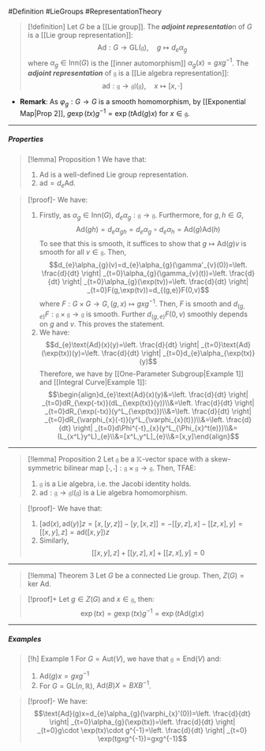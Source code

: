 #Definition #LieGroups #RepresentationTheory 

> [!definition]
> Let $G$ be a [[Lie group]]. The ***adjoint representatio***n of $G$ is a [[Lie group representation]]:$$\text{Ad}:G\to \text{GL}(\mathfrak{g}),\quad g\mapsto d_{e}\alpha_{g}$$where $\alpha_{g}\in \text{Inn}(G)$ is the [[inner automorphism]] $\alpha_{g}(x)=gxg^{-1}$. The ***adjoint representation*** of $\mathfrak{g}$ is a [[Lie algebra representation]]: $$\text{ad}: \mathfrak{g}\to \mathfrak{gl}(\mathfrak{g}),\quad x\mapsto[x,\cdot ]$$
- **Remark**: As $\varphi_{g}:G\to G$ is a smooth homomorphism, by [[Exponential Map|Prop 2]], $g\exp(tx)g^{-1}=\exp(t\text{Ad}(g)x)$ for $x\in \mathfrak{g}$.
---
##### Properties
> [!lemma] Proposition 1
> We have that:
> 1. $\text{Ad}$ is a well-defined Lie group representation.
> 2. $\text{ad}=d_{e}\text{Ad}$.

> [!proof]-
> We have:
> 1. Firstly, as $\alpha_{g}\in \text{Inn}(G)$, $d_{e}\alpha_{g}:\mathfrak{g}\to \mathfrak{g}$. Furthermore, for $g,h\in G$, $$\text{Ad}(gh)=d_{e}\alpha_{gh}=d_{e}\alpha_{g} \circ d_{e}\alpha_{h}=\text{Ad}(g)\text{Ad}(h)$$To see that this is smooth, it suffices to show that $g\mapsto \text{Ad}(g)v$ is smooth for all $v\in \mathfrak{g}$. Then, $$d_{e}\alpha_{g}(v)=d_{e}\alpha_{g}(\gamma'_{v}(0))=\left. \frac{d}{dt} \right| _{t=0}\alpha_{g}(\gamma_{v}(t))=\left. \frac{d}{dt} \right| _{t=0}\alpha_{g}(\exp(tv))=\left. \frac{d}{dt} \right| _{t=0}F(g,\exp(tv))=d_{(g,e)}F(0,v)$$where $F:G\times G\to G,(g,x)\mapsto gxg^{-1}$. Then, $F$ is smooth and $d_{(g,e)}F:\mathfrak{g}\times \mathfrak{g}\to \mathfrak{g}$ is smooth. Further $d_{(g,e)}F(0,v)$ smoothly depends on $g$ and $v$. This proves the statement.
> 2. We have: $$d_{e}\text{Ad}(x)(y)=\left. \frac{d}{dt} \right| _{t=0}\text{Ad}(\exp(tx))(y)=\left. \frac{d}{dt} \right| _{t=0}d_{e}\alpha_{\exp(tx)}(y)$$Therefore, we have by [[One-Parameter Subgroup|Example 1]] and [[Integral Curve|Example 1]]: $$\begin{align}d_{e}\text{Ad}(x)(y)&=\left. \frac{d}{dt} \right| _{t=0}dR_{\exp(-tx)}(dL_{\exp(tx)}(y))\\&=\left. \frac{d}{dt} \right| _{t=0}dR_{\exp(-tx)}(y^L_{\exp(tx)})\\&=\left. \frac{d}{dt} \right| _{t=0}dR_{\varphi_{x}(-t)}(y^L_{\varphi_{x}(t)})\\&=\left. \frac{d}{dt} \right| _{t=0}d\Phi^{-t}_{x}(y^L_{\Phi_{x}^t(e)})\\&=(L_{x^L}y^L)_{e}\\&=[x^L,y^L]_{e}\\&=[x,y]\end{align}$$
---
> [!lemma] Proposition 2
> Let $\mathfrak{g}$ be a $\mathbb{K}$-vector space with a skew-symmetric bilinear map $[\cdot,\cdot]:\mathfrak{g}\times \mathfrak{g}\to \mathfrak{g}$. Then, TFAE:
> 1. $\mathfrak{g}$ is a Lie algebra, i.e. the Jacobi identity holds.
> 2. $\text{ad}:\mathfrak{g}\to \mathfrak{gl}(\mathfrak{g})$ is a Lie algebra homomorphism.

> [!proof]-
> We have that:
> 1. $[\text{ad}(x),\text{ad}(y)]z=[x,[y,z]]-[y,[x,z]]=-[[y,z],x]-[[z,x],y]=[[x,y],z]=\text{ad}([x,y])z$
> 2. Similarly, $$[[x,y],z]+[[y,z],x]+[[z,x],y]=0$$
---
> [!lemma] Theorem 3
> Let $G$ be a connected Lie group. Then, $Z(G)=\text{ker }\text{Ad}$.

> [!proof]+
> Let $g\in Z(G)$ and $x\in \mathfrak{g}$, then: $$\exp(tx)=g \exp(tx)g ^{-1}=\exp(t\text{Ad}(g)x)$$
---
##### Examples
> [!h] Example 1
> For $G=\text{Aut}(V)$, we have that $\mathfrak{g}=\text{End}(V)$ and: 
> 1. $\text{Ad}(g)x=gxg^{-1}$
> 2. For $G=\text{GL}(n,\mathbb{R})$, $\text{Ad}(B)X=BXB^{-1}$.

> [!proof]-
> We have:
> $$\text{Ad}(g)x=d_{e}\alpha_{g}(\varphi_{x}'(0))=\left. \frac{d}{dt} \right| _{t=0}\alpha_{g}(\exp(tx))=\left. \frac{d}{dt} \right| _{t=0}g\cdot \exp(tx)\cdot g^{-1}=\left. \frac{d}{dt} \right| _{t=0} \exp(tgxg^{-1})=gxg^{-1}$$
>